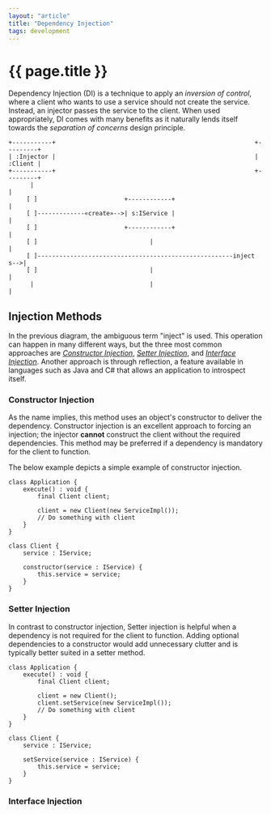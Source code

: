 ```yaml
---
layout: "article"
title: "Dependency Injection"
tags: development
---
```

# {{ page.title }}

Dependency Injection (DI) is a technique to apply an _inversion of control_, where a client who wants to use a service should not create the service. Instead, an injector passes the service to the client. When used appropriately, DI comes with many benefits as it naturally lends itself towards the _separation of concerns_ design principle.

```
+-----------+                                                       +---------+
| :Injector |                                                       | :Client |
+-----------+                                                       +---------+
      |                                                                  |
     [ ]                        +------------+                           |
     [ ]-------------«create»-->| s:IService |                           |
     [ ]                        +------------+                           |
     [ ]                               |                                 |
     [ ]------------------------------------------------------inject s-->|
     [ ]                               |                                 |
      |                                |                                 |
```

## Injection Methods
In the previous diagram, the ambiguous term "inject" is used. This operation can happen in many different ways, but the three most common approaches are [_Constructor Injection_](#constructor-injection), [_Setter Injection_](#setter-injection), and [_Interface Injection_](#interface-injection). Another approach is through reflection, a feature available in languages such as Java and C# that allows an application to introspect itself.

### Constructor Injection
As the name implies, this method uses an object's constructor to deliver the dependency. Constructor injection is an excellent approach to forcing an injection; the injector **cannot** construct the client without the required dependencies. This method may be preferred if a dependency is mandatory for the client to function.

The below example depicts a simple example of constructor injection.
```
class Application {
    execute() : void {
        final Client client;

        client = new Client(new ServiceImpl());
        // Do something with client
    }
}

class Client {
    service : IService;

    constructor(service : IService) {
        this.service = service;
    }
}
```

### Setter Injection
In contrast to constructor injection, Setter injection is helpful when a dependency is not required for the client to function. Adding optional dependencies to a constructor would add unnecessary clutter and is typically better suited in a setter method. 

```
class Application {
    execute() : void {
        final Client client;

        client = new Client();
        client.setService(new ServiceImpl());
        // Do something with client
    }
}

class Client {
    service : IService;

    setService(service : IService) {
        this.service = service;
    }
}
```

### Interface Injection